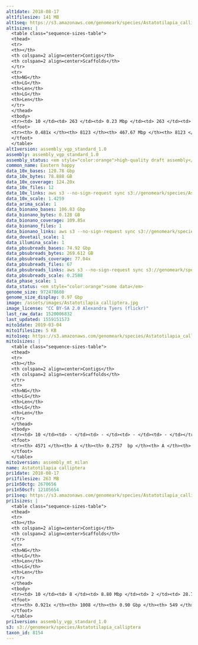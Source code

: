 ```yaml
---
alt1date: 2018-08-17
alt1filesize: 141 MB
alt1seq: https://s3.amazonaws.com/genomeark/species/Astatotilapia_calliptera/fAstCal1/assembly_vgp_standard_1.0/fAstCal1.alt.asm.20180817.fasta.gz
alt1sizes: |
  <table class="sequence-sizes-table">
  <thead>
  <tr>
  <th></th>
  <th colspan=2 align=center>Contigs</th>
  <th colspan=2 align=center>Scaffolds</th>
  </tr>
  <tr>
  <th>NG</th>
  <th>LG</th>
  <th>Len</th>
  <th>LG</th>
  <th>Len</th>
  </tr>
  </thead>
  <tbody>
  <tr><td> 10 </td><td> 263 </td><td> 0.23 Mbp </td><td> 263 </td><td> 0.23 Mbp </td></tr>  <tr><td> 20 </td><td> 896 </td><td> 0.11 Mbp </td><td> 896 </td><td> 0.11 Mbp </td></tr>  <tr><td> 30 </td><td> 2146 </td><td> 57.56 Kbp </td><td> 2146 </td><td> 57.56 Kbp </td></tr>  <tr><td> 40 </td><td> 4480 </td><td> 31.24 Kbp </td><td> 4480 </td><td> 31.24 Kbp </td></tr>  <tr style="background-color:#cccccc;"><td> 50 </td><td> - </td><td> - </td><td> - </td><td> - </td></tr>  <tr><td> 60 </td><td> - </td><td> - </td><td> - </td><td> - </td></tr>  <tr><td> 70 </td><td> - </td><td> - </td><td> - </td><td> - </td></tr>  <tr><td> 80 </td><td> - </td><td> - </td><td> - </td><td> - </td></tr>  <tr><td> 90 </td><td> - </td><td> - </td><td> - </td><td> - </td></tr>  <tr><td> 100 </td><td> - </td><td> - </td><td> - </td><td> - </td></tr>  </tbody>
  <tfoot>
  <tr><th> 0.481x </th><th> 8123 </th><th> 467.67 Mbp </th><th> 8123 </th><th> 467.67 Mbp </th></tr>
  </tfoot>
  </table>
alt1version: assembly_vgp_standard_1.0
assembly: assembly_vgp_standard_1.0
assembly_status: <em style="color:orange">high-quality draft assembly</em>
common_name: Eastern happy
data_10x_bases: 120.78 Gbp
data_10x_bytes: 78.888 GB
data_10x_coverage: 124.20x
data_10x_files: 12
data_10x_links: aws s3 --no-sign-request sync s3://genomeark/species/Astatotilapia_calliptera/fAstCal1/genomic_data/10x/ .<br>
data_10x_scale: 1.4259
data_arima_scale: 1
data_bionano_bases: 106.83 Gbp
data_bionano_bytes: 0.128 GB
data_bionano_coverage: 109.85x
data_bionano_files: 1
data_bionano_links: aws s3 --no-sign-request sync s3://genomeark/species/Astatotilapia_calliptera/fAstCal1/genomic_data/bionano/ .<br>
data_dovetail_scale: 1
data_illumina_scale: 1
data_pbsubreads_bases: 74.92 Gbp
data_pbsubreads_bytes: 269.612 GB
data_pbsubreads_coverage: 77.04x
data_pbsubreads_files: 67
data_pbsubreads_links: aws s3 --no-sign-request sync s3://genomeark/species/Astatotilapia_calliptera/fAstCal1/genomic_data/pacbio/ . --exclude "*scraps.bam*"<br>
data_pbsubreads_scale: 0.2588
data_phase_scale: 1
data_status: <em style="color:orange">some data</em>
genome_size: 972478608
genome_size_display: 0.97 Gbp
image: /assets/images/Astatotilapia_calliptera.jpg
image_license: "CC BY-SA 2.0 Alexandra Tyers (flickr)"
last_raw_data: 1520006832
last_updated: 1559151573
mito1date: 2019-03-04
mito1filesize: 5 KB
mito1seq: https://s3.amazonaws.com/genomeark/species/Astatotilapia_calliptera/fAstCal1/assembly_mt_milan/fAstCal1.MT.20190304.fasta.gz
mito1sizes: |
  <table class="sequence-sizes-table">
  <thead>
  <tr>
  <th></th>
  <th colspan=2 align=center>Contigs</th>
  <th colspan=2 align=center>Scaffolds</th>
  </tr>
  <tr>
  <th>NG</th>
  <th>LG</th>
  <th>Len</th>
  <th>LG</th>
  <th>Len</th>
  </tr>
  </thead>
  <tbody>
  <tr><td> 10 </td><td> - </td><td> - </td><td> - </td><td> - </td></tr>  <tr><td> 20 </td><td> - </td><td> - </td><td> - </td><td> - </td></tr>  <tr><td> 30 </td><td> - </td><td> - </td><td> - </td><td> - </td></tr>  <tr><td> 40 </td><td> - </td><td> - </td><td> - </td><td> - </td></tr>  <tr style="background-color:#cccccc;"><td> 50 </td><td> - </td><td style="background-color:#ff8888;"> - </td><td> - </td><td style="background-color:#ff8888;"> - </td></tr>  <tr><td> 60 </td><td> - </td><td> - </td><td> - </td><td> - </td></tr>  <tr><td> 70 </td><td> - </td><td> - </td><td> - </td><td> - </td></tr>  <tr><td> 80 </td><td> - </td><td> - </td><td> - </td><td> - </td></tr>  <tr><td> 90 </td><td> - </td><td> - </td><td> - </td><td> - </td></tr>  <tr><td> 100 </td><td> - </td><td> - </td><td> - </td><td> - </td></tr>  </tbody>
  <tfoot>
  <tr><th> 4571 </th><th> A </th><th> 0.2757  bp </th><th> A </th><th> 0.2757  bp </th></tr>
  </tfoot>
  </table>
mito1version: assembly_mt_milan
name: Astatotilapia calliptera
pri1date: 2018-08-17
pri1filesize: 263 MB
pri1n50ctg: 2670656
pri1n50scf: 12105654
pri1seq: https://s3.amazonaws.com/genomeark/species/Astatotilapia_calliptera/fAstCal1/assembly_vgp_standard_1.0/fAstCal1.pri.asm.20180817.fasta.gz
pri1sizes: |
  <table class="sequence-sizes-table">
  <thead>
  <tr>
  <th></th>
  <th colspan=2 align=center>Contigs</th>
  <th colspan=2 align=center>Scaffolds</th>
  </tr>
  <tr>
  <th>NG</th>
  <th>LG</th>
  <th>Len</th>
  <th>LG</th>
  <th>Len</th>
  </tr>
  </thead>
  <tbody>
  <tr><td> 10 </td><td> 8 </td><td> 8.80 Mbp </td><td> 2 </td><td> 28.71 Mbp </td></tr>  <tr><td> 20 </td><td> 22 </td><td> 5.90 Mbp </td><td> 6 </td><td> 22.64 Mbp </td></tr>  <tr><td> 30 </td><td> 40 </td><td> 4.47 Mbp </td><td> 11 </td><td> 16.51 Mbp </td></tr>  <tr><td> 40 </td><td> 64 </td><td> 3.78 Mbp </td><td> 17 </td><td> 15.16 Mbp </td></tr>  <tr style="background-color:#cccccc;"><td> 50 </td><td> 94 </td><td style="background-color:#88ff88;"> 2.67 Mbp </td><td> 24 </td><td style="background-color:#88ff88;"> 12.11 Mbp </td></tr>  <tr><td> 60 </td><td> 137 </td><td> 2.02 Mbp </td><td> 33 </td><td> 8.53 Mbp </td></tr>  <tr><td> 70 </td><td> 193 </td><td> 1.46 Mbp </td><td> 48 </td><td> 5.57 Mbp </td></tr>  <tr><td> 80 </td><td> 281 </td><td> 0.85 Mbp </td><td> 72 </td><td> 2.96 Mbp </td></tr>  <tr><td> 90 </td><td> 579 </td><td> 99.96 Kbp </td><td> 149 </td><td> 0.31 Mbp </td></tr>  <tr><td> 100 </td><td> - </td><td> - </td><td> - </td><td> - </td></tr>  </tbody>
  <tfoot>
  <tr><th> 0.921x </th><th> 1008 </th><th> 0.90 Gbp </th><th> 549 </th><th> 0.90 Gbp </th></tr>
  </tfoot>
  </table>
pri1version: assembly_vgp_standard_1.0
s3: s3://genomeark/species/Astatotilapia_calliptera
taxon_id: 8154
---
```

